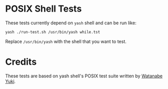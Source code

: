 # POSIX Shell Tests

These tests currently depend on `yash` shell and can be run like:

```yash ./run-test.sh /usr/bin/yash while.tst```

Replace `/usr/bin/yash` with the shell that you want to test.

# Credits

These tests are based on yash shell's POSIX test suite written by [Watanabe Yuki](mailto:magicant@wonderwand.net).
